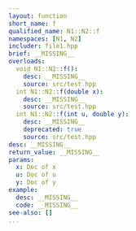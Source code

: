 ```yaml
---
layout: function
short_name: f
qualified_name: N1::N2::f
namespaces: [N1, N2]
includer: file1.hpp
brief: __MISSING__
overloads:
  void N1::N2::f():
    desc: __MISSING__
    source: src/test.hpp
  int N1::N2::f(double x):
    desc: __MISSING__
    source: src/test.hpp
  int N1::N2::f(int u, double y):
    desc: __MISSING__
    deprecated: true
    source: src/test.hpp
desc: __MISSING__
return_value: __MISSING__
params:
  x: Doc of x
  u: Doc of u
  y: Doc of y
example:
  desc: __MISSING__
  code: __MISSING__
see-also: []
...
```

